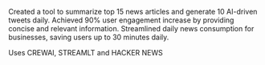 Created a tool to summarize top 15 news articles and generate 10 AI-driven tweets daily.
Achieved 90% user engagement increase by providing concise and relevant information.
Streamlined daily news consumption for businesses, saving users up to 30 minutes daily.

Uses CREWAI, STREAMLT and HACKER NEWS
